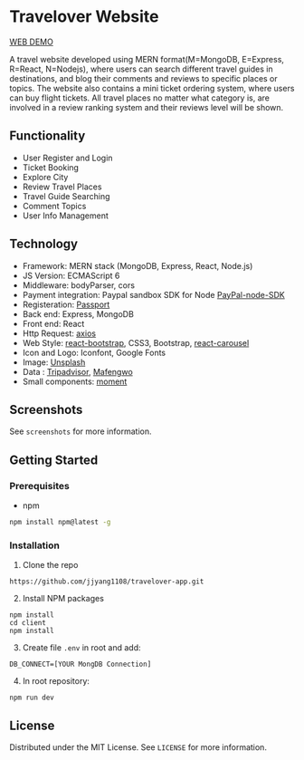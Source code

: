 # Travelover Website

[WEB DEMO](https://travelover.herokuapp.com/)

A travel website developed using MERN format(M=MongoDB, E=Express, R=React, N=Nodejs), where users can search different travel guides in destinations, and blog their comments and reviews to specific places or topics. The website also contains a mini ticket ordering system, where users can buy flight tickets. All travel places no matter what category is, are involved in a review ranking system and their reviews level will be shown.

## Functionality

- User Register and Login
- Ticket Booking
- Explore City
- Review Travel Places
- Travel Guide Searching
- Comment Topics
- User Info Management

## Technology

- Framework: MERN stack (MongoDB, Express, React, Node.js)
- JS Version: ECMAScript 6
- Middleware: bodyParser, cors
- Payment integration: Paypal sandbox SDK for Node [PayPal-node-SDK](https://github.com/paypal/PayPal-node-SDK)
- Registeration: [Passport](https://www.npmjs.com/package/passport)
- Back end: Express, MongoDB
- Front end: React
- Http Request: [axios](https://github.com/axios/axios)
- Web Style: [react-bootstrap](https://github.com/react-bootstrap/react-bootstrap), CSS3, Bootstrap, [react-carousel](https://github.com/brainhubeu/react-carousel)
- Icon and Logo: Iconfont, Google Fonts
- Image: [Unsplash](https://unsplash.com/)
- Data : [Tripadvisor](https://www.tripadvisor.com/), [Mafengwo](http://www.mafengwo.cn/)
- Small components: [moment](https://gist.github.com/timrwood/e72f2eef320ed9e37c51#backwards-incompatible-changes)

## Screenshots

See `screenshots` for more information.

## Getting Started

### Prerequisites

- npm

```sh
npm install npm@latest -g
```

### Installation

1. Clone the repo

```
https://github.com/jjyang1108/travelover-app.git
```

2. Install NPM packages

```
npm install
cd client
npm install
```

3. Create file `.env` in root and add:

```
DB_CONNECT=[YOUR MongDB Connection]
```

4. In root repository:

```
npm run dev
```

## License

Distributed under the MIT License. See `LICENSE` for more information.
